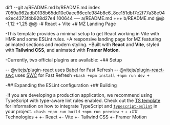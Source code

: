 diff --git a/README.md b/README.md
index 7059a962adb0138b65dd10e0aee66ccfe984b8c6..8cc151dbf7e2f77a38e94e2ec4373f4b928d27e4 100644
--- a/README.md
+++ b/README.md
@@ -1,12 +1,25 @@
-# React + Vite
+# MZ Landing Page
 
-This template provides a minimal setup to get React working in Vite with HMR and some ESLint rules.
+A responsive landing page for MZ featuring animated sections and modern styling.
+Built with **React** and **Vite**, styled with **Tailwind CSS**, and animated with **Framer Motion**.
 
-Currently, two official plugins are available:
+## Setup
 
-- [@vitejs/plugin-react](https://github.com/vitejs/vite-plugin-react/blob/main/packages/plugin-react) uses [Babel](https://babeljs.io/) for Fast Refresh
-- [@vitejs/plugin-react-swc](https://github.com/vitejs/vite-plugin-react/blob/main/packages/plugin-react-swc) uses [SWC](https://swc.rs/) for Fast Refresh
+```bash
+npm install
+npm run dev
+```
 
-## Expanding the ESLint configuration
+## Building
 
-If you are developing a production application, we recommend using TypeScript with type-aware lint rules enabled. Check out the [TS template](https://github.com/vitejs/vite/tree/main/packages/create-vite/template-react-ts) for information on how to integrate TypeScript and [`typescript-eslint`](https://typescript-eslint.io) in your project.
+```bash
+npm run build
+npm run preview
+```
+
+## Technologies
+
+- React
+- Vite
+- Tailwind CSS
+- Framer Motion
